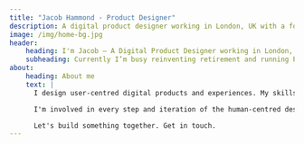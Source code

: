 ```yaml
---
title: "Jacob Hammond - Product Designer"
description: A digital product designer working in London, UK with a focus on native mobile and responsive web experiences.
image: /img/home-bg.jpg
header:
    heading: I'm Jacob — A Digital Product Designer working in London, UK. I focus on native mobile and responsive web experiences.
    subheading: Currently I’m busy reinventing retirement and running Precise Pixels.
about:
    heading: About me
    text: |
      I design user-centred digital products and experiences. My skills span user experience design, user interface and interaction design, design systems, production and front-end development.

      I'm involved in every step and iteration of the human-centred design process, through discovery, exploration, production and validation.

      Let's build something together. Get in touch.
---
```

